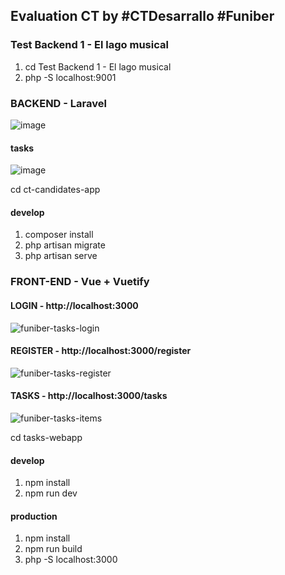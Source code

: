## Evaluation CT by #CTDesarrallo #Funiber

### Test Backend 1 - El lago musical

1) cd Test Backend 1 - El lago musical
2) php -S localhost:9001



### BACKEND - Laravel

![image](https://github.com/rgmatute/ct-candidates-app/assets/39324527/1c8a3cae-9ef3-47c1-8ee6-fadaf95897e2)

#### tasks
![image](https://github.com/rgmatute/ct-candidates-app/assets/39324527/ad0ef9e3-f4a3-4a8d-aa96-8e604167f5df)



cd ct-candidates-app

#### develop

1) composer install
2) php artisan migrate
3) php artisan serve



### FRONT-END - Vue + Vuetify



#### LOGIN - http://localhost:3000
![funiber-tasks-login](https://github.com/rgmatute/ct-candidates-app/assets/39324527/f6d4b013-21e9-4202-a8c4-37429abe9ea3)


#### REGISTER - http://localhost:3000/register
![funiber-tasks-register](https://github.com/rgmatute/ct-candidates-app/assets/39324527/d94c6fa1-d123-453e-a13a-497115a731c3)


#### TASKS - http://localhost:3000/tasks
![funiber-tasks-items](https://github.com/rgmatute/ct-candidates-app/assets/39324527/75e45202-1140-4115-b95d-6eabc1e27c39)





cd tasks-webapp


#### develop
1) npm install
2) npm run dev



#### production
1) npm install
2) npm run build
3) php -S localhost:3000



